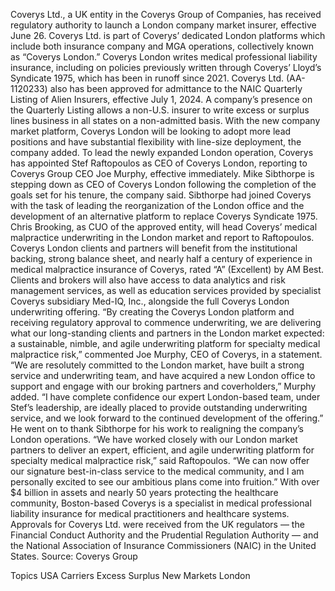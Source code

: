 Coverys Ltd., a UK entity in the Coverys Group of Companies, has received regulatory authority to launch a London company market insurer, effective June 26.
Coverys Ltd. is part of Coverys’ dedicated London platforms which include both insurance company and MGA operations, collectively known as “Coverys London.” Coverys London writes medical professional liability insurance, including on policies previously written through Coverys’ Lloyd’s Syndicate 1975, which has been in runoff since 2021.
Coverys Ltd. (AA-1120233) also has been approved for admittance to the NAIC Quarterly Listing of Alien Insurers, effective July 1, 2024. A company’s presence on the Quarterly Listing allows a non-U.S. insurer to write excess or surplus lines business in all states on a non-admitted basis.
With the new company market platform, Coverys London will be looking to adopt more lead positions and have substantial flexibility with line-size deployment, the company added.
To lead the newly expanded London operation, Coverys has appointed Stef Raftopoulos as CEO of Coverys London, reporting to Coverys Group CEO Joe Murphy, effective immediately.
Mike Sibthorpe is stepping down as CEO of Coverys London following the completion of the goals set for his tenure, the company said. Sibthorpe had joined Coverys with the task of leading the reorganization of the London office and the development of an alternative platform to replace Coverys Syndicate 1975.
Chris Brooking, as CUO of the approved entity, will head Coverys’ medical malpractice underwriting in the London market and report to Raftopoulos.
Coverys London clients and partners will benefit from the institutional backing, strong balance sheet, and nearly half a century of experience in medical malpractice insurance of Coverys, rated “A” (Excellent) by AM Best.
Clients and brokers will also have access to data analytics and risk management services, as well as education services provided by specialist Coverys subsidiary Med-IQ, Inc., alongside the full Coverys London underwriting offering.
“By creating the Coverys London platform and receiving regulatory approval to commence underwriting, we are delivering what our long-standing clients and partners in the London market expected: a sustainable, nimble, and agile underwriting platform for specialty medical malpractice risk,” commented Joe Murphy, CEO of Coverys, in a statement.
“We are resolutely committed to the London market, have built a strong service and underwriting team, and have acquired a new London office to support and engage with our broking partners and coverholders,” Murphy added.
“I have complete confidence our expert London-based team, under Stef’s leadership, are ideally placed to provide outstanding underwriting service, and we look forward to the continued development of the offering.”
He went on to thank Sibthorpe for his work to realigning the company’s London operations.
“We have worked closely with our London market partners to deliver an expert, efficient, and agile underwriting platform for specialty medical malpractice risk,” said Raftopoulos. “We can now offer our signature best-in-class service to the medical community, and I am personally excited to see our ambitious plans come into fruition.”
With over $4 billion in assets and nearly 50 years protecting the healthcare community, Boston-based Coverys is a specialist in medical professional liability insurance for medical practitioners and healthcare systems.
Approvals for Coverys Ltd. were received from the UK regulators — the Financial Conduct Authority and the Prudential Regulation Authority — and the National Association of Insurance Commissioners (NAIC) in the United States.
Source: Coverys Group

Topics
USA
Carriers
Excess Surplus
New Markets
London
